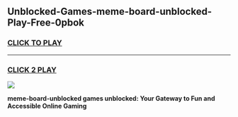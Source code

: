 
## Unblocked-Games-meme-board-unblocked-Play-Free-0pbok
<h3>
<a href="https://premium76.site?title=meme-board-unblocked&ref=10A">CLICK TO PLAY</a></h3>
<hr>

<h3>
<a href="https://premium76.site?title=meme-board-unblocked&ref=10A">CLICK 2 PLAY</a>
  
</h3>

<a href="https://premium76.site?title=meme-board-unblocked&ref=10A"><img src="https://clearcache.store/games.png"></a>


**meme-board-unblocked games unblocked: Your Gateway to Fun and Accessible Online Gaming**
